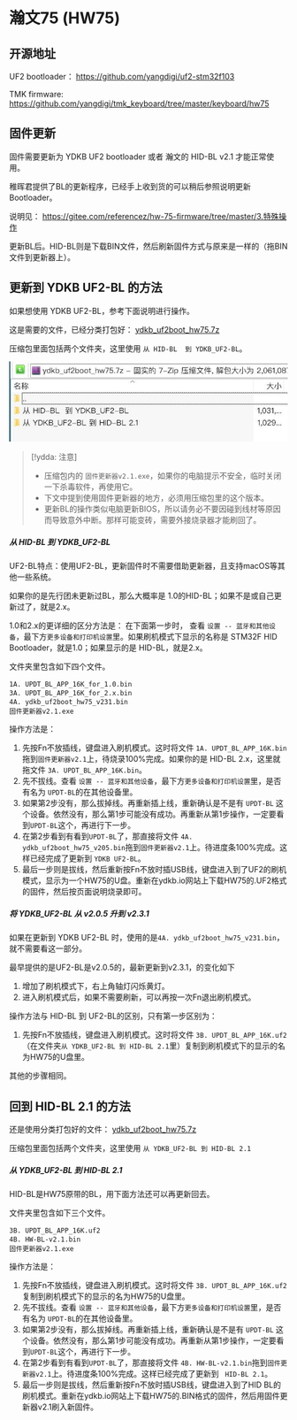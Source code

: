 # 瀚文75 (HW75) 
## 开源地址

UF2 bootloader： https://github.com/yangdigi/uf2-stm32f103

TMK firmware: https://github.com/yangdigi/tmk_keyboard/tree/master/keyboard/hw75

## 固件更新

固件需要更新为 YDKB UF2 bootloader 或者 瀚文的 HID-BL v2.1 才能正常使用。

稚晖君提供了BL的更新程序，已经手上收到货的可以稍后参照说明更新Bootloader。

说明见： https://gitee.com/referencez/hw-75-firmware/tree/master/3.特殊操作

更新BL后。HID-BL则是下载BIN文件，然后刷新固件方式与原来是一样的（拖BIN文件到更新器上）。


## 更新到 YDKB UF2-BL 的方法

如果想使用 YDKB UF2-BL，参考下面说明进行操作。

这是需要的文件，已经分类打包好： [ydkb_uf2boot_hw75.7z](keyboards/assets/ydkb_uf2boot_hw75.7z ':ignore')

压缩包里面包括两个文件夹，这里使用 `从 HID-BL  到 YDKB_UF2-BL`。

![|600](assets/hw75-uf2boot-files.jpg)

>  [!ydda: 注意]
> - 压缩包内的 `固件更新器v2.1.exe`，如果你的电脑提示不安全，临时关闭一下杀毒软件，再使用它。
> - 下文中提到使用固件更新器的地方，必须用压缩包里的这个版本。
> - 更新BL的操作类似电脑更新BIOS，所以请务必不要因碰到线材等原因而导致意外中断。那样可能变砖，需要外接烧录器才能刷回了。


##### 从 HID-BL 到 YDKB_UF2-BL

UF2-BL特点：使用UF2-BL，更新固件时不需要借助更新器，且支持macOS等其他一些系统。

如果你的是先行团未更新过BL，那么大概率是 1.0的HID-BL；如果不是或自己更新过了，就是2.x。

1.0和2.x的更详细的区分方法是： 在下面第一步时， 查看 `设置 -- 蓝牙和其他设备`，最下方`更多设备和打印机设置`里。如果刷机模式下显示的名称是 STM32F HID Bootloader，就是1.0；如果显示的是 HID-BL，就是2.x。

文件夹里包含如下四个文件。
```
1A. UPDT_BL_APP_16K_for_1.0.bin
3A. UPDT_BL_APP_16K_for_2.x.bin
4A. ydkb_uf2boot_hw75_v231.bin
固件更新器v2.1.exe
```

操作方法是：
1. 先按Fn不放插线，键盘进入刷机模式。这时将文件 `1A. UPDT_BL_APP_16K.bin` 拖到`固件更新器v2.1`上，待烧录100%完成。如果你的是 HID-BL 2.x，这里就拖文件 `3A. UPDT_BL_APP_16K.bin`。
2. 先不拔线。查看 `设置 -- 蓝牙和其他设备`，最下方`更多设备和打印机设置`里，是否有名为 `UPDT-BL`的在其他设备里。
3. 如果第2步没有，那么拔掉线。再重新插上线，重新确认是不是有 `UPDT-BL` 这个设备。依然没有，那么第1步可能没有成功。再重新从第1步操作，一定要看到`UPDT-BL`这个，再进行下一步。
4. 在第2步看到有看到`UPDT-BL`了，那直接将文件 `4A. ydkb_uf2boot_hw75_v205.bin`拖到`固件更新器v2.1`上。待进度条100%完成。这样已经完成了更新到 `YDKB UF2-BL`。
5. 最后一步则是拔线，然后重新按Fn不放时插USB线，键盘进入到了UF2的刷机模式，显示为一个HW75的U盘。重新在ydkb.io网站上下载HW75的.UF2格式的固件，然后按页面说明烧录即可。

##### 将 YDKB_UF2-BL 从 v2.0.5 升到 v2.3.1

如果在更新到 YDKB UF2-BL 时，使用的是`4A. ydkb_uf2boot_hw75_v231.bin`，就不需要看这一部分。

最早提供的是UF2-BL是v2.0.5的，最新更新到v2.3.1，的变化如下
1. 增加了刷机模式下，右上角轴灯闪烁黄灯。
2. 进入刷机模式后，如果不需要刷新，可以再按一次Fn退出刷机模式。

操作方法与 HID-BL 到 UF2-BL的区别，只有第一步区别为： 
1. 先按Fn不放插线，键盘进入刷机模式。这时将文件 `3B. UPDT_BL_APP_16K.uf2` （在文件夹`从 YDKB_UF2-BL 到 HID-BL 2.1`里）复制到刷机模式下的显示的名为HW75的U盘里。

其他的步骤相同。


## 回到 HID-BL 2.1 的方法

还是使用分类打包好的文件： [ydkb_uf2boot_hw75.7z](keyboards/assets/ydkb_uf2boot_hw75.7z ':ignore')

压缩包里面包括两个文件夹，这里使用 `从 YDKB_UF2-BL 到 HID-BL 2.1`

##### 从 YDKB_UF2-BL 到 HID-BL 2.1

HID-BL是HW75原带的BL，用下面方法还可以再更新回去。

文件夹里包含如下三个文件。
```
3B. UPDT_BL_APP_16K.uf2
4B. HW-BL-v2.1.bin
固件更新器v2.1.exe
```

操作方法是：
1. 先按Fn不放插线，键盘进入刷机模式。这时将文件 `3B. UPDT_BL_APP_16K.uf2` 复制到刷机模式下的显示的名为HW75的U盘里。
2. 先不拔线。查看 `设置 -- 蓝牙和其他设备`，最下方`更多设备和打印机设置`里，是否有名为 `UPDT-BL`的在其他设备里。
3. 如果第2步没有，那么拔掉线。再重新插上线，重新确认是不是有 `UPDT-BL` 这个设备。依然没有，那么第1步可能没有成功。再重新从第1步操作，一定要看到`UPDT-BL`这个，再进行下一步。
4. 在第2步看到有看到`UPDT-BL`了，那直接将文件 `4B. HW-BL-v2.1.bin`拖到`固件更新器v2.1`上。待进度条100%完成。这样已经完成了更新到 ` HID-BL 2.1`。
5. 最后一步则是拔线，然后重新按Fn不放时插USB线，键盘进入到了HID BL的刷机模式。重新在ydkb.io网站上下载HW75的.BIN格式的固件，然后用固件更新器v2.1刷入新固件。